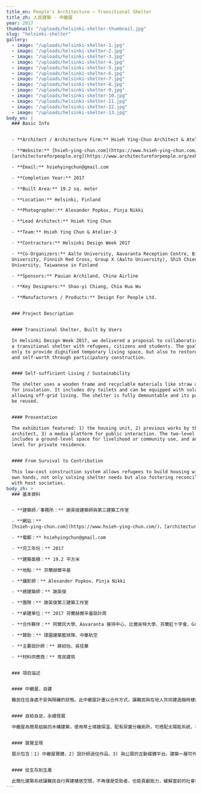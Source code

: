 ```yaml
---
title_en: People’s Architecture – Transitional Shelter
title_zh: 人民建築 - 中繼屋
year: 2017
thumbnail: "/uploads/helsinki-shelter-thumbnail.jpg"
slug: "helsinki-shelter"
gallery:
  - image: "/uploads/helsinki-shelter-1.jpg"
  - image: "/uploads/helsinki-shelter-2.jpg"
  - image: "/uploads/helsinki-shelter-3.jpg"
  - image: "/uploads/helsinki-shelter-4.jpg"
  - image: "/uploads/helsinki-shelter-5.jpg"
  - image: "/uploads/helsinki-shelter-6.jpg"
  - image: "/uploads/helsinki-shelter-7.jpg"
  - image: "/uploads/helsinki-shelter-8.jpg"
  - image: "/uploads/helsinki-shelter-9.jpg"
  - image: "/uploads/helsinki-shelter-10.jpg"
  - image: "/uploads/helsinki-shelter-11.jpg"
  - image: "/uploads/helsinki-shelter-12.jpg"
  - image: "/uploads/helsinki-shelter-13.jpg"
body_en: |
  ### Basic Info


  - **Architect / Architecture Firm:** Hsieh Ying-Chun Architect & Atelier-3  

  - **Website:** [hsieh-ying-chun.com](https://www.hsieh-ying-chun.com/),
  [architectureforpeople.org](https://www.architectureforpeople.org/exhibition/peoples-architecture/)  

  - **Email:** hsiehyingchun@gmail.com  

  - **Completion Year:** 2017  

  - **Built Area:** 19.2 sq. meter  

  - **Location:** Helsinki, Finland  

  - **Photographer:** Alexander Popkov, Pinja Nikki  

  - **Lead Architect:** Hsieh Ying Chun  

  - **Team:** Hsieh Ying Chun & Atelier-3  

  - **Contractors:** Helsinki Design Week 2017  

  - **Co-Organizers:** Aalto University, Aavaranta Reception Centre, Bilkent
  University, Finnish Red Cross, Group X (Aalto University), Shih Chien
  University, Taiwanese in Finland  

  - **Sponsors:** Pauian Archiland, China Airline  

  - **Key Designers:** Shao-yi Chiang, Chia Hua Wu  

  - **Manufacturers / Products:** Design For People Ltd.


  ### Project Description


  #### Transitional Shelter, Built by Users

  In Helsinki Design Week 2017, we delivered a proposal to collaboratively build
  a transitional shelter with refugees, citizens and students. The goal is not
  only to provide dignified temporary living space, but also to restore dignity
  and self-worth through participatory construction.


  #### Self-sufficient Living / Sustainability

  The shelter uses a wooden frame and recyclable materials like straw and soil
  for insulation. It includes dry toilets and can be equipped with solar panels,
  allowing off-grid living. The shelter is fully demountable and its parts can
  be reused.


  #### Presentation

  The exhibition featured: 1) the housing unit, 2) previous works by the
  architect, 3) a media platform for public interaction. The two-level structure
  includes a ground-level space for livelihood or community use, and an upper
  level for private residence.


  #### From Survival to Contribution

  This low-cost construction system allows refugees to build housing with their
  own hands, not only solving shelter needs but also fostering reconciliation
  with host societies.
body_zh: >
  ### 基本資料


  - **建築師／事務所：** 謝英俊建築師與第三建築工作室  

  - **網站：**
  [hsieh-ying-chun.com](https://www.hsieh-ying-chun.com/)，[architectureforpeople.org](https://www.architectureforpeople.org/exhibition/peoples-architecture/)  

  - **電郵：** hsiehyingchun@gmail.com  

  - **完工年份：** 2017  

  - **建築面積：** 19.2 平方米  

  - **地點：** 芬蘭赫爾辛基  

  - **攝影師：** Alexander Popkov、Pinja Nikki  

  - **總建築師：** 謝英俊  

  - **團隊：** 謝英俊第三建築工作室  

  - **承建單位：** 2017 芬蘭赫爾辛基設計周  

  - **合作夥伴：** 阿爾託大學、Aavaranta 接待中心、比爾肯特大學、芬蘭紅十字會、Group X (阿爾託大學)、實踐大學、芬蘭台灣人協會  

  - **贊助：** 璞園建築籃球隊、中華航空  

  - **主要設計師：** 蔣紹怡、吳佳華  

  - **材料供應商：** 常民建筑  


  ### 項目描述


  #### 中繼屋，自建

  難民往往身處不安與隔離的狀態。此中繼屋計畫以合作方式，讓難民與在地人共同建造臨時棲居，藉此重建尊嚴與價值感。


  #### 自給自足，永續發展

  中繼屋為簡易組裝的木構建築，使用草土填牆保溫、配有尿糞分離廁所，可搭配太陽能系統，不依賴市政管線。建材可重複使用，環保且永續。


  #### 展覽呈現

  展示包含：1) 中繼屋實體，2) 設計師過往作品，3) 與公眾的互動媒體平台。建築一層可作為商店／工作坊／公共空間，二層為住宿區。


  #### 從生存到生產

  此簡化建築系統讓難民自行興建棲居空間，不再僅是受助者，也能貢獻能力，緩解當前的社會張力。
---
```

